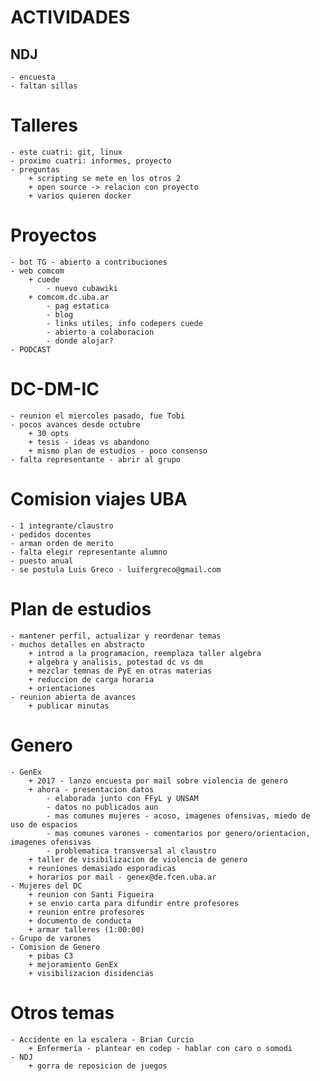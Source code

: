 # ACTIVIDADES
## NDJ
	- encuesta
	- faltan sillas

# Talleres
	- este cuatri: git, linux
	- proximo cuatri: informes, proyecto
	- preguntas
		+ scripting se mete en los otros 2
		+ open source -> relacion con proyecto
		+ varios quieren docker

# Proyectos
	- bot TG - abierto a contribuciones
	- web comcom
		+ cuede
			- nuevo cubawiki
		+ comcom.dc.uba.ar
			- pag estatica
			- blog
			- links utiles, info codepers cuede
			- abierto a colaboracion
			- donde alojar?
	- PODCAST

# DC-DM-IC
	- reunion el miercoles pasado, fue Tobi
	- pocos avances desde octubre
		+ 30 opts
		+ tesis - ideas vs abandono
		+ mismo plan de estudios - poco consenso
	- falta representante - abrir al grupo

# Comision viajes UBA
	- 1 integrante/claustro
	- pedidos docentes
	- arman orden de merito
	- falta elegir representante alumno
	- puesto anual
	- se postula Luis Greco - luifergreco@gmail.com

# Plan de estudios
	- mantener perfil, actualizar y reordenar temas
	- muchos detalles en abstracto
		+ introd a la programacion, reemplaza taller algebra
		+ algebra y analisis, potestad dc vs dm
		+ mezclar temnas de PyE en otras materias
		+ reduccion de carga horaria
		+ orientaciones
	- reunion abierta de avances
		+ publicar minutas

# Genero
	- GenEx
		+ 2017 - lanzo encuesta por mail sobre violencia de genero
		+ ahora - presentacion datos
			- elaborada junto con FFyL y UNSAM
			- datos no publicados aun
			- mas comunes mujeres - acoso, imagenes ofensivas, miedo de uso de espacios
			- mas comunes varones - comentarios por genero/orientacion, imagenes ofensivas
			- problematica transversal al claustro
		+ taller de visibilizacion de violencia de genero
		+ reuniones demasiado esporadicas
		+ horarios por mail - genex@de.fcen.uba.ar
	- Mujeres del DC
		+ reunion con Santi Figueira
		+ se envio carta para difundir entre profesores
		+ reunion entre profesores
		+ documento de conducta
		+ armar talleres (1:00:00)
	- Grupo de varones
	- Comision de Genero
		+ pibas C3
		+ mejoramiento GenEx
		+ visibilizacion disidencias

# Otros temas
	- Accidente en la escalera - Brian Curcio
		+ Enfermería - plantear en codep - hablar con caro o somodi
	- NDJ
		+ gorra de reposicion de juegos

